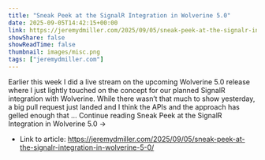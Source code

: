 ```yaml
---
title: "Sneak Peek at the SignalR Integration in Wolverine 5.0"
date: 2025-09-05T14:42:15+00:00
link: https://jeremydmiller.com/2025/09/05/sneak-peek-at-the-signalr-integration-in-wolverine-5-0/
showShare: false
showReadTime: false
thumbnail: images/misc.png
tags: ["jeremydmiller.com"]
---
```

Earlier this week I did a live stream on the upcoming Wolverine 5.0 release where I just lightly touched on the concept for our planned SignalR integration with Wolverine. While there wasn’t that much to show yesterday, a big pull request just landed and I think the APIs and the approach has gelled enough that … Continue reading Sneak Peek at the SignalR Integration in Wolverine 5.0 →

- Link to article: https://jeremydmiller.com/2025/09/05/sneak-peek-at-the-signalr-integration-in-wolverine-5-0/